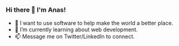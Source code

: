 ### Hi there 👋 I'm Anas!
- 🔭 I want to use software to help make the world a better place.
- 🌱 I’m currently learning about web development. 
- 📫 Message me on Twitter/LinkedIn to connect.

<!--
**paradimes/paradimes** is a ✨ _special_ ✨ repository because its `README.md` (this file) appears on your GitHub profile.

Here are some ideas to get you started:

- 🔭 I’m currently working on ...
- 🌱 I’m currently learning ...
- 👯 I’m looking to collaborate on ...
- 🤔 I’m looking for help with ...
- 💬 Ask me about ...
- 📫 How to reach me: ...
- 😄 Pronouns: ...
- ⚡ Fun fact: ...
-->
